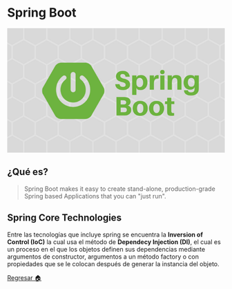 # Spring Boot

![](../../../Img/j_04.png)

## ¿Qué es?

> Spring Boot makes it easy to create stand-alone, production-grade Spring based Applications that you can "just run".

## Spring Core Technologies

Entre las tecnologías que incluye spring se encuentra la **Inversion of Control (IoC)** la cual usa el método de **Dependecy Injection (DI)**, el cual es un proceso en el que los objetos definen sus dependencias mediante argumentos de constructor, argumentos a un método factory o con propiedades que se le colocan después de generar la instancia del objeto.

[Regresar 🏠](./README.md)